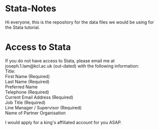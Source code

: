 # Stata-Notes

<p>Hi everyone, this is the repository for the data files we would be using for the Stata tutorial.</p>

# Access to Stata
<p> If you do not have access to Stata, please email me at joseph.1.lam@kcl.ac.uk (out-dated) with the following information: <br>
Title: <br>
First Name  (Required) <br>
Last Name  (Required) <br>
Preferred Name <br>
Telephone  (Required) <br>
Current Email Address  (Required) <br>
Job Title  (Required) <br>
Line Manager / Supervisor  (Required) <br>
Name of Partner Organisation <br>

I would apply for a king's affiliated account for you ASAP.
</p>
